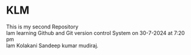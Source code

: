 # KLM
This is my second Repository <br>
Iam learning Github and Git version control System on 30-7-2024 at 7:20 pm<br>
Iam Kolakani Sandeep kumar mudiraj.
